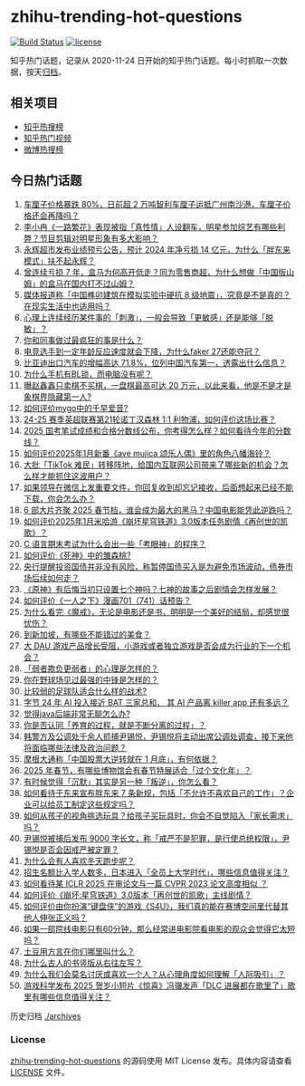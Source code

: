 # zhihu-trending-hot-questions

[![Build Status](https://github.com/justjavac/zhihu-trending-hot-questions/workflows/ci/badge.svg?branch=master)](https://github.com/justjavac/zhihu-trending-hot-questions/actions)
[![license](https://img.shields.io/github/license/justjavac/zhihu-trending-hot-questions)](https://github.com/justjavac/zhihu-trending-hot-questions/blob/master/LICENSE)

知乎热门话题，记录从 2020-11-24
日开始的知乎热门话题。每小时抓取一次数据，按天[归档](./archives)。

## 相关项目

- [知乎热搜榜](https://github.com/justjavac/zhihu-trending-top-search)
- [知乎热门视频](https://github.com/justjavac/zhihu-trending-hot-video)
- [微博热搜榜](https://github.com/justjavac/weibo-trending-hot-search)

## 今日热门话题

<!-- BEGIN -->
<!-- 最后更新时间 Thu Jan 16 2025 07:18:14 GMT+0800 (China Standard Time) -->

1. [车厘子价格暴跌 80%，日前超 2 万吨智利车厘子运抵广州南沙港，车厘子价格还会再降吗？](https://www.zhihu.com/question/9587133733)
1. [李小冉《一路繁花》表现被指「真性情」人设翻车，明星参加综艺有哪些利弊？节目剪辑对明星形象有多大影响？](https://www.zhihu.com/question/9578613656)
1. [永辉超市发布业绩预亏公告，预计 2024 年净亏损 14 亿元，为什么「胖东来模式」扶不起永辉？](https://www.zhihu.com/question/9601602453)
1. [曾连续亏损 7 年，盒马为何高开低走？同为零售商超，为什么想做「中国版山姆」的盒马在国内打不过山姆？](https://www.zhihu.com/question/9584197826)
1. [媒体报道称「中国榫卯建筑在模拟实验中硬抗 8 级地震」，究竟是不是真的？在现实生活中也适用吗？](https://www.zhihu.com/question/8200547200)
1. [心理上连续经历某件事的「刺激」，一般会导致「更敏感」还是能够「脱敏」？](https://www.zhihu.com/question/650009784)
1. [你和同事做过最疯狂的事是什么？](https://www.zhihu.com/question/653915665)
1. [电竞选手到一定年龄反应速度就会下降，为什么faker 27还能夺冠？](https://www.zhihu.com/question/9592676441)
1. [比亚迪出口汽车的增幅高达 71.8%，位列中国汽车第一，透露出什么信息？](https://www.zhihu.com/question/9586211155)
1. [为什么手机有BL锁，而电脑没有呢？](https://www.zhihu.com/question/9499352012)
1. [曝赵鑫鑫只卖棋不买棋，一盘棋最高可达 20 万元，以此来看，他是不是才是象棋界隐藏第一人?](https://www.zhihu.com/question/9574742978)
1. [如何评价mygo中的千早爱音?](https://www.zhihu.com/question/664256442)
1. [24-25 赛季英超联赛第21轮诺丁汉森林 1:1 利物浦，如何评价这场比赛？](https://www.zhihu.com/question/9616885772)
1. [2025 国考笔试成绩和合格分数线公布，你考得怎么样？如何看待今年的分数线？](https://www.zhihu.com/question/9604557385)
1. [如何评价2025年1月新番《ave mujica 颂乐人偶》里的角色八幡海铃？](https://www.zhihu.com/question/9400506504)
1. [大批「TikTok 难民」转移阵地，给国内互联网公司带来了哪些新的机会？怎么样才能抓住这波用户？](https://www.zhihu.com/question/9669165643)
1. [如果领导在微信上发重要文件，你回复收到却忘记接收，后面想起来已经不能下载，你会怎么办？](https://www.zhihu.com/question/6708252798)
1. [6 部大片齐聚 2025 春节档，谁会成为最大的黑马？中国电影能凭此逆跌吗？](https://www.zhihu.com/question/9568767128)
1. [如何评价2025年1月米哈游《崩坏星穹铁道》3.0版本任务剧情《再创世的凯歌》？](https://www.zhihu.com/question/9584560132)
1. [C 语言期末考试为什么会出一些「考眼神」的程序？](https://www.zhihu.com/question/9517962153)
1. [如何评价《死神》中的雏森桃?](https://www.zhihu.com/question/444793841)
1. [央行提醒投资国债并非没有风险，称暂停国债买入是为避免市场波动，债券市场后续如何走？](https://www.zhihu.com/question/9579745823)
1. [《原神》有后悔当初只设置七个神吗？七神的故事之后剧情会怎样发展？](https://www.zhihu.com/question/645781177)
1. [如何评价《一人之下》漫画701（741）话预告？](https://www.zhihu.com/question/9662472475)
1. [为什么看完《魔戒》，无论是电影还是书，明明是一个美好的结局，却感觉很忧伤？](https://www.zhihu.com/question/23886814)
1. [到新加坡，有哪些不能错过的美食？](https://www.zhihu.com/question/20253973)
1. [大 DAU 游戏产品增长受阻，小游戏或者独立游戏是否会成为行业的下一个机会？](https://www.zhihu.com/question/8621887625)
1. [「弱者欺负更弱者」的心理是怎样的？](https://www.zhihu.com/question/5435397496)
1. [你在野球场见过最强的中锋是怎样的？](https://www.zhihu.com/question/66928837)
1. [比较弱的足球队适合什么样的战术?](https://www.zhihu.com/question/325265429)
1. [字节 24 年 AI 投入接近 BAT 三家总和， 其 AI 产品离 killer app 还有多远？](https://www.zhihu.com/question/8075386630)
1. [觉得java后端非常无聊怎么办?](https://www.zhihu.com/question/634287230)
1. [你是否认同「养育的过程，就是不断分离的过程」？](https://www.zhihu.com/question/9240914175)
1. [韩警方及公调处千余人抓捕尹锡悦，尹锡悦将主动出席公调处调查，接下来他将面临哪些法律及政治问题？](https://www.zhihu.com/question/9632113520)
1. [摩根大通称「中国股票大逆转就在 1 月底」，有何依据？](https://www.zhihu.com/question/9480323188)
1. [2025 年春节，有哪些博物馆会有春节特展适合「过个文化年」？](https://www.zhihu.com/question/7733928639)
1. [有时候觉得「沉默」其实是另一种「叛逆」，你怎么看？](https://www.zhihu.com/question/9433956554)
1. [如何看待于东来宣布胖东来 7 条新规，包括「不允许不喜欢自己的工作」？企业可以给员工制定这些规定吗？](https://www.zhihu.com/question/9481304728)
1. [如何从孩子的视角挑选玩具？给孩子买玩具时，你会不自觉陷入「家长需求」吗？](https://www.zhihu.com/question/9240882246)
1. [尹锡悦被捕后发布 9000 字长文，称「戒严不是犯罪，是行使总统权限」，尹锡悦是否会因戒严被定罪？](https://www.zhihu.com/question/9674663350)
1. [为什么会有人喜欢冬天跑步呢？](https://www.zhihu.com/question/5431307022)
1. [招生名额比入学人数多，日本进入「全员上大学时代」，哪些信息值得关注？](https://www.zhihu.com/question/9416685850)
1. [如何看待某 ICLR 2025 在审论文与一篇 CVPR 2023 论文高度相似 ？](https://www.zhihu.com/question/9423166167)
1. [如何评价《崩坏:星穹铁道》3.0版本「再创世的凯歌」主线剧情？](https://www.zhihu.com/question/9601923311)
1. [如何评价由你扮演“键盘侠”的游戏《S4U》，我们真的能在赛博空间里代替其他人伸张正义吗？](https://www.zhihu.com/question/6053907630)
1. [如果一部院线电影只有60分钟，那么经常进电影院看电影的观众会觉得它太短吗？](https://www.zhihu.com/question/6314320348)
1. [土豆用方言在你们哪里叫什么？](https://www.zhihu.com/question/6304715858)
1. [为什么古人的书竖版从右往左写？](https://www.zhihu.com/question/4980347032)
1. [为什么我们会莫名讨厌或喜欢一个人？从心理角度如何理解「人际吸引」？](https://www.zhihu.com/question/9065796050)
1. [游戏科学发布 2025 贺岁小短片《惊喜》冯骥发声「DLC 进展都在歌里了」歌里有哪些信息值得关注？](https://www.zhihu.com/question/9641750515)

<!-- END -->

历史归档 [./archives](./archives)

### License

[zhihu-trending-hot-questions](https://github.com/justjavac/zhihu-trending-hot-questions)
的源码使用 MIT License 发布。具体内容请查看 [LICENSE](./LICENSE) 文件。
